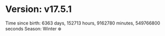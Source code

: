 # Version: v17.5.1
Time since birth: 6363 days, 152713 hours, 9162780 minutes, 549766800 seconds
Season: Winter ❄️
